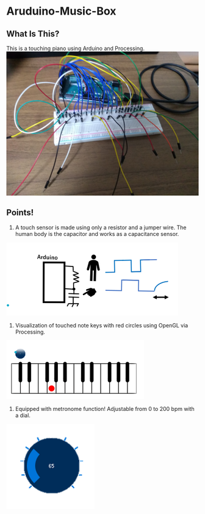 # Aruduino-Music-Box

## What Is This?
This is a touching piano using Arduino and Processing.
![pic_01](Picture/equipment.jpg)

## Points!
1. A touch sensor is made using only a resistor and a jumper wire. The human body is the capacitor and works as a capacitance sensor.

![pic_01](Picture/image1.png)

1. Visualization of touched note keys with red circles using OpenGL via Processing.

![pic_02](Picture/image2.png)

1. Equipped with metronome function! Adjustable from 0 to 200 bpm with a dial.

![pic_03](Picture/image3.png)